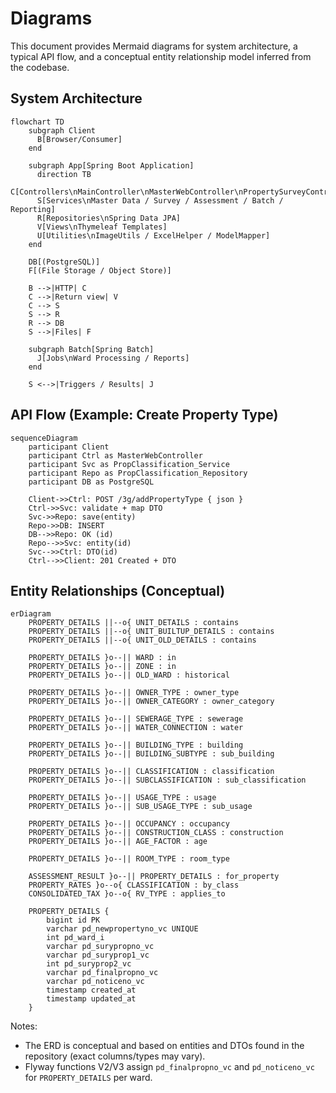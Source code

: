 # Diagrams

This document provides Mermaid diagrams for system architecture, a typical API flow, and a conceptual entity relationship model inferred from the codebase.

## System Architecture
```mermaid
flowchart TD
    subgraph Client
      B[Browser/Consumer]
    end

    subgraph App[Spring Boot Application]
      direction TB
      C[Controllers\nMainController\nMasterWebController\nPropertySurveyController]
      S[Services\nMaster Data / Survey / Assessment / Batch / Reporting]
      R[Repositories\nSpring Data JPA]
      V[Views\nThymeleaf Templates]
      U[Utilities\nImageUtils / ExcelHelper / ModelMapper]
    end

    DB[(PostgreSQL)]
    F[(File Storage / Object Store)]

    B -->|HTTP| C
    C -->|Return view| V
    C --> S
    S --> R
    R --> DB
    S -->|Files| F

    subgraph Batch[Spring Batch]
      J[Jobs\nWard Processing / Reports]
    end

    S <-->|Triggers / Results| J
```

## API Flow (Example: Create Property Type)
```mermaid
sequenceDiagram
    participant Client
    participant Ctrl as MasterWebController
    participant Svc as PropClassification_Service
    participant Repo as PropClassification_Repository
    participant DB as PostgreSQL

    Client->>Ctrl: POST /3g/addPropertyType { json }
    Ctrl->>Svc: validate + map DTO
    Svc->>Repo: save(entity)
    Repo->>DB: INSERT
    DB-->>Repo: OK (id)
    Repo-->>Svc: entity(id)
    Svc-->>Ctrl: DTO(id)
    Ctrl-->>Client: 201 Created + DTO
```

## Entity Relationships (Conceptual)
```mermaid
erDiagram
    PROPERTY_DETAILS ||--o{ UNIT_DETAILS : contains
    PROPERTY_DETAILS ||--o{ UNIT_BUILTUP_DETAILS : contains
    PROPERTY_DETAILS ||--o{ UNIT_OLD_DETAILS : contains

    PROPERTY_DETAILS }o--|| WARD : in
    PROPERTY_DETAILS }o--|| ZONE : in
    PROPERTY_DETAILS }o--|| OLD_WARD : historical

    PROPERTY_DETAILS }o--|| OWNER_TYPE : owner_type
    PROPERTY_DETAILS }o--|| OWNER_CATEGORY : owner_category

    PROPERTY_DETAILS }o--|| SEWERAGE_TYPE : sewerage
    PROPERTY_DETAILS }o--|| WATER_CONNECTION : water

    PROPERTY_DETAILS }o--|| BUILDING_TYPE : building
    PROPERTY_DETAILS }o--|| BUILDING_SUBTYPE : sub_building

    PROPERTY_DETAILS }o--|| CLASSIFICATION : classification
    PROPERTY_DETAILS }o--|| SUBCLASSIFICATION : sub_classification

    PROPERTY_DETAILS }o--|| USAGE_TYPE : usage
    PROPERTY_DETAILS }o--|| SUB_USAGE_TYPE : sub_usage

    PROPERTY_DETAILS }o--|| OCCUPANCY : occupancy
    PROPERTY_DETAILS }o--|| CONSTRUCTION_CLASS : construction
    PROPERTY_DETAILS }o--|| AGE_FACTOR : age

    PROPERTY_DETAILS }o--|| ROOM_TYPE : room_type

    ASSESSMENT_RESULT }o--|| PROPERTY_DETAILS : for_property
    PROPERTY_RATES }o--o{ CLASSIFICATION : by_class
    CONSOLIDATED_TAX }o--o{ RV_TYPE : applies_to

    PROPERTY_DETAILS {
        bigint id PK
        varchar pd_newpropertyno_vc UNIQUE
        int pd_ward_i
        varchar pd_surypropno_vc
        varchar pd_suryprop1_vc
        int pd_suryprop2_vc
        varchar pd_finalpropno_vc
        varchar pd_noticeno_vc
        timestamp created_at
        timestamp updated_at
    }
```

Notes:
- The ERD is conceptual and based on entities and DTOs found in the repository (exact columns/types may vary).
- Flyway functions V2/V3 assign `pd_finalpropno_vc` and `pd_noticeno_vc` for `PROPERTY_DETAILS` per ward.

